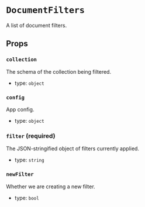 `DocumentFilters`
=================

A list of document filters.

Props
-----

### `collection`

The schema of the collection being filtered.

- type: `object`


### `config`

App config.

- type: `object`


### `filter` (required)

The JSON-stringified object of filters currently applied.

- type: `string`


### `newFilter`

Whether we are creating a new filter.

- type: `bool`

